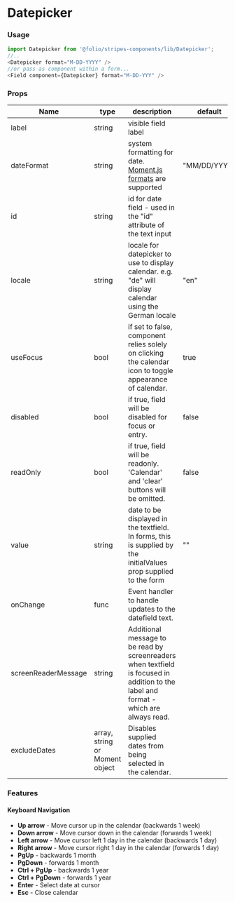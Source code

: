 # Datepicker
### Usage

```js
import Datepicker from '@folio/stripes-components/lib/Datepicker';
//..
<Datepicker format="M-DD-YYYY" />
//or pass as component within a form...
<Field component={Datepicker} format="M-DD-YYY" />
```

### Props
Name | type | description | default | required
--- | --- | --- | --- | ---
label | string | visible field label | | false
dateFormat | string | system formatting for date. [Moment.js formats](https://momentjs.com/docs/#/displaying/format/) are supported | "MM/DD/YYYY" | false
id | string | id for date field - used in the "id" attribute of the text input | | false
locale | string | locale for datepicker to use to display calendar. e.g. "de" will display calendar using the German locale | "en" | false
useFocus | bool | if set to false, component relies solely on clicking the calendar icon to toggle appearance of calendar. | true | false
disabled | bool | if true, field will be disabled for focus or entry. | false | false
readOnly | bool | if true, field will be readonly. 'Calendar' and 'clear' buttons will be omitted. | false | false
value | string | date to be displayed in the textfield. In forms, this is supplied by the initialValues prop supplied to the form | "" | false
onChange | func | Event handler to handle updates to the datefield text. | | false
screenReaderMessage | string | Additional message to be read by screenreaders when textfield is focused in addition to the label and format - which are always read. | | false
excludeDates | array, string or Moment object | Disables supplied dates from being selected in the calendar. | | false

### Features
#### Keyboard Navigation
* **Up arrow** - Move cursor up in the calendar (backwards 1 week)
* **Down arrow** - Move cursor down in the calendar (forwards 1 week)
* **Left arrow** - Move cursor left 1 day in the calendar (backwards 1 day)
* **Right arrow** - Move cursor right 1 day in the calendar (forwards 1 day)
* **PgUp** - backwards 1 month
* **PgDown** - forwards 1 month
* **Ctrl + PgUp** - backwards 1 year
* **Ctrl + PgDown** - forwards 1 year
* **Enter** - Select date at cursor
* **Esc** - Close calendar 
